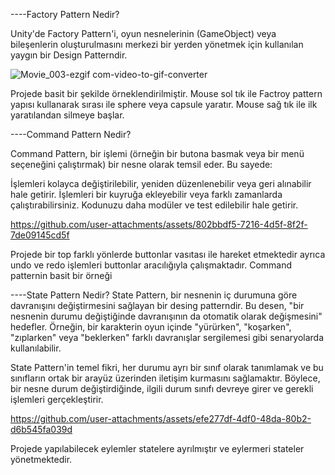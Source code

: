 ----Factory Pattern Nedir?

Unity'de Factory Pattern'i, oyun nesnelerinin (GameObject) veya bileşenlerin oluşturulmasını merkezi bir yerden yönetmek için kullanılan yaygın bir Design Patterndir. 

![Movie_003-ezgif com-video-to-gif-converter](https://github.com/user-attachments/assets/04e4397a-c118-4fa0-8796-5405d63aabba)

Projede basit bir şekilde örneklendirilmiştir. Mouse sol tık ile Factroy pattern yapısı kullanarak sırası ile sphere veya capsule yaratır.
Mouse sağ tık ile ilk yaratılandan silmeye başlar.




----Command Pattern Nedir?

Command Pattern, bir işlemi (örneğin bir butona basmak veya bir menü seçeneğini çalıştırmak) bir nesne olarak temsil eder. Bu sayede:

İşlemleri kolayca değiştirilebilir, yeniden düzenlenebilir veya geri alınabilir hale getirir.
İşlemleri bir kuyruğa ekleyebilir veya farklı zamanlarda çalıştırabilirsiniz.
Kodunuzu daha modüler ve test edilebilir hale getirir.


https://github.com/user-attachments/assets/802bbdf5-7216-4d5f-8f2f-7de09145cd5f


Projede bir top farklı yönlerde buttonlar vasıtası ile hareket etmektedir ayrıca undo ve redo işlemleri buttonlar aracılığıyla çalışmaktadır.
Command patternin basit bir örneği


----State Pattern Nedir?
State Pattern, bir nesnenin iç durumuna göre davranışını değiştirmesini sağlayan bir desing patterndir. Bu desen, "bir nesnenin durumu değiştiğinde davranışının da otomatik olarak değişmesini" hedefler.
Örneğin, bir karakterin oyun içinde "yürürken", "koşarken", "zıplarken" veya "beklerken" farklı davranışlar sergilemesi gibi senaryolarda kullanılabilir.

State Pattern'in temel fikri, her durumu ayrı bir sınıf olarak tanımlamak ve bu sınıfların ortak bir arayüz üzerinden iletişim kurmasını sağlamaktır.
Böylece, bir nesne durum değiştirdiğinde, ilgili durum sınıfı devreye girer ve gerekli işlemleri gerçekleştirir.



https://github.com/user-attachments/assets/efe277df-4df0-48da-80b2-d6b545fa039d

Projede yapılabilecek eylemler statelere ayrılmıştır ve eylermeri stateler yönetmektedir.

